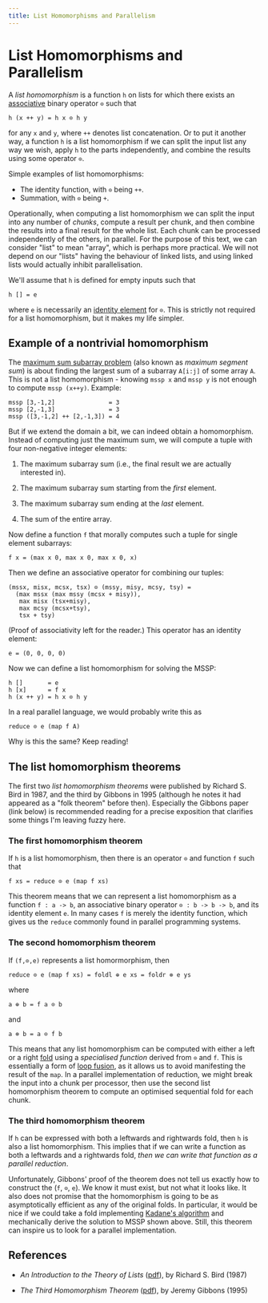 ```yaml
---
title: List Homomorphisms and Parallelism
---
```


# List Homomorphisms and Parallelism

A *list homomorphism* is a function `h` on lists for which there
exists an
[associative](https://www.theochem.ru.nl/~pwormer/Knowino/knowino.org/wiki/Associativity.html)
binary operator `⊙` such that

```
h (x ++ y) = h x ⊙ h y
```

for any `x` and `y`, where `++` denotes list concatenation.  Or to put
it another way, a function `h` is a list homomorphism if we can split
the input list any way we wish, apply `h` to the parts independently,
and combine the results using some operator `⊙`.

Simple examples of list homomorphisms:

* The identity function, with `⊙` being `++`.
* Summation, with `⊙` being `+`.

Operationally, when computing a list homomorphism we can split the
input into any number of *chunks*, compute a result per chunk, and
then combine the results into a final result for the whole list.  Each
chunk can be processed independently of the others, in parallel.  For
the purpose of this text, we can consider "list" to mean "array",
which is perhaps more practical.  We will not depend on our "lists"
having the behaviour of linked lists, and using linked lists would
actually inhibit parallelisation.

We'll assume that `h` is defined for empty inputs such that
```
h [] = e
```
where `e` is necessarily an [identity element](https://en.wikipedia.org/wiki/Identity_element) for `⊙`.  This is strictly not required for a list homomorphism, but it makes my life simpler.

## Example of a nontrivial homomorphism

The [maximum sum subarray
problem](https://en.wikipedia.org/wiki/Maximum_subarray_problem) (also
known as *maximum segment sum*) is about finding the largest sum of a
subarray `A[i:j]` of some array `A`.  This is not a list
homomorphism - knowing `mssp x` and `mssp y` is not enough to compute
`mssp (x++y)`.  Example:

```
mssp [3,-1,2]               = 3
mssp [2,-1,3]               = 3
mssp ([3,-1,2] ++ [2,-1,3]) = 4
```

But if we extend the domain a bit, we can indeed obtain a
homomorphism.  Instead of computing just the maximum sum, we will
compute a tuple with four non-negative integer elements:

1. The maximum subarray sum (i.e., the final result we are actually interested in).

2. The maximum subarray sum starting from the *first* element.

3. The maximum subarray sum ending at the *last* element.

4. The sum of the entire array.

Now define a function `f` that morally computes such a tuple for
single element subarrays:

```
f x = (max x 0, max x 0, max x 0, x)
```

Then we define an associative operator for combining our tuples:

```
(mssx, misx, mcsx, tsx) ⊙ (mssy, misy, mcsy, tsy) =
  (max mssx (max mssy (mcsx + misy)),
   max misx (tsx+misy),
   max mcsy (mcsx+tsy),
   tsx + tsy)
```

(Proof of associativity left for the reader.)  This operator has an
identity element:

```
e = (0, 0, 0, 0)
```

Now we can define a list homomorphism for solving the MSSP:

```
h []       = e
h [x]      = f x
h (x ++ y) = h x ⊙ h y
```

In a real parallel language, we would probably write this as

```
reduce ⊙ e (map f A)
```

Why is this the same?  Keep reading!

## The list homomorphism theorems

The first two *list homomorphism theorems* were published by Richard
S. Bird in 1987, and the third by Gibbons in 1995 (although he notes
it had appeared as a "folk theorem" before then).  Especially the
Gibbons paper (link below) is recommended reading for a precise
exposition that clarifies some things I'm leaving fuzzy here.

### The first homomorphism theorem

If `h` is a list homomorphism, then there is an operator `⊙` and
function `f` such that

```
f xs = reduce ⊙ e (map f xs)
```

This theorem means that we can represent a list homomorphism as a
function `f : a -> b`, an associative binary operator `⊙ : b -> b ->
b`, and its identity element `e`.  In many cases `f` is merely the
identity function, which gives us the `reduce` commonly found in
parallel programming systems.

### The second homomorphism theorem

If `(f,⊙,e)` represents a list homormorphism, then

```
reduce ⊙ e (map f xs) = foldl ⊕ e xs = foldr ⊗ e ys
```

where
```
a ⊕ b = f a ⊙ b
```
and
```
a ⊗ b = a ⊙ f b
```

This means that any list homomorphism can be computed with either a
left or a right
[fold](https://en.wikipedia.org/wiki/Fold_(higher-order_function))
using a *specialised function* derived from `⊙` and `f`.  This is
essentially a form of [loop
fusion](https://en.wikipedia.org/wiki/Loop_fission_and_fusion), as it
allows us to avoid manifesting the result of the `map`.  In a parallel
implementation of reduction, we might break the input into a chunk per
processor, then use the second list homomorphism theorem to compute an
optimised sequential fold for each chunk.

### The third homomorphism theorem

If `h` can be expressed with both a leftwards and rightwards fold,
then `h` is also a list homomorphism.  This implies that if we can
write a function as both a leftwards and a rightwards fold, *then we
can write that function as a parallel reduction*.

Unfortunately, Gibbons' proof of the theorem does not tell us exactly
how to construct the (`f`, `⊙`, `e`).  We know it must exist, but not
what it looks like.  It also does not promise that the homomorphism is
going to be as asymptotically efficient as any of the original folds.
In particular, it would be nice if we could take a fold implementing
[Kadane's
algorithm](https://en.wikipedia.org/wiki/Maximum_subarray_problem#Kadane's_algorithm)
and mechanically derive the solution to MSSP shown above.  Still, this
theorem can inspire us to look for a parallel implementation.

## References

* *An Introduction to the Theory of Lists* ([pdf](https://www.cs.ox.ac.uk/files/3378/PRG56.pdf)), by Richard S. Bird (1987)

* *The Third Homomorphism Theorem* ([pdf](http://citeseerx.ist.psu.edu/viewdoc/download?doi=10.1.1.45.2247&rep=rep1&type=pdf)), by Jeremy Gibbons (1995)
